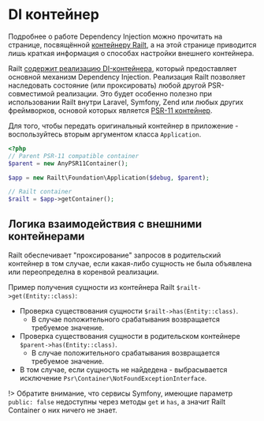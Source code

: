 # DI контейнер

Подробнее о работе Dependency Injection можно прочитать на странице, посвящённой
[контейнеру Railt](/app/container), а на этой странице приводится лишь краткая 
информация о способах настройки внешнего контейнера.

Railt [содержит реализацию DI-контейнера](/app/container), который предоставляет 
основной механизм Dependency Injection. Реализация Railt позволяет наследовать 
состояние (или проксировать) любой другой PSR-совместимой реализации. Это 
будет особенно полезно при использовании Railt внутри Laravel, Symfony, Zend 
или любых других фреймворков, основой которых является 
[PSR-11 контейнер](https://www.php-fig.org/psr/psr-11/).

Для того, чтобы передать оригинальный контейнер в приложение - 
воспользуйтесь вторым аргументом класса `Application`.

```php
<?php
// Parent PSR-11 compatible container
$parent = new AnyPSR11Container();

$app = new Railt\Foundation\Application($debug, $parent);

// Railt container
$railt = $app->getContainer();
```

## Логика взаимодействия с внешними контейнерами

Railt обеспечивает "проксирование" запросов в родительский контейнер в том 
случае, если какая-либо сущность не была объявлена или переопределна в коренвой
реализации.

Пример получения сущности из контейнера Railt `$railt->get(Entity::class)`:
- Проверка существования сущности `$railt->has(Entity::class)`.
  - В случае положительного срабатывания возвращается требуемое значение.
- Проверка существования сущности в родительском контейнере `$parent->has(Entity::class)`.
  - В случае положительного срабатывания возвращается требуемое значение.
- В том случае, если сущность не найдедена - выбрасывается исключение `Psr\Container\NotFoundExceptionInterface`.

!> Обратите внимание, что сервисы Symfony, имеющие параметр `public: false` недоступны через методы `get` и `has`, 
а значит Railt Container о них ничего не знает.

